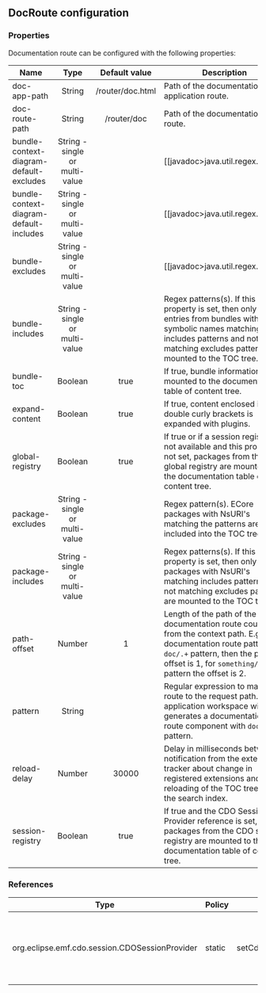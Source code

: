 ## DocRoute configuration

### Properties

Documentation route can be configured with the following properties:

Name           | Type     | Default value | Description 
---------------|:--------:|:-------------:|-------------
doc-app-path      | String | /router/doc.html | Path of the documentation application route.
doc-route-path    | String | /router/doc | Path of the documentation route.
bundle-context-diagram-default-excludes | String - single or multi-value |  | [[javadoc>java.util.regex.Pattern|Regex pattern(s)]]. Bundles matching the patterns are not included by default into bundle/component context diagrams.
bundle-context-diagram-default-includes | String - single or multi-value |  | [[javadoc>java.util.regex.Pattern|Regex pattern(s)]]. Bundles matching the patterns are included by default into bundle/component context diagrams.
bundle-excludes  | String - single or multi-value |  | [[javadoc>java.util.regex.Pattern|Regex pattern(s)]]. TOC entries from bundles with symbolic names matching the patterns are not included into the TOC tree.
bundle-includes  | String - single or multi-value |  | Regex patterns(s). If this property is set, then only TOC entries from bundles with symbolic names matching includes patterns and not matching excludes patterns are mounted to the TOC tree.
bundle-toc       | Boolean | true        | If true, bundle information is mounted to the documentation table of content tree.
expand-content   | Boolean  | true          | If true, content enclosed into double curly brackets is expanded with plugins.
global-registry  | Boolean | true        | If true or if a session registry is not available and this property is not set, packages from the global registry are mounted to the documentation table of content tree.
package-excludes | String - single or multi-value |  | Regex pattern(s). ECore packages with NsURI's matching the patterns are not included into the TOC tree.
package-includes | String - single or multi-value |  | Regex patterns(s). If this property is set, then only ECore packages with NsURI's matching includes patterns and not matching excludes patterns are mounted to the TOC tree.
path-offset      | Number   | 1             | Length of the path of the documentation route counting from the context path. E.g. if the documentation route pattern is ``doc/.+`` pattern, then the path offset is 1, for ``something/doc/.+`` pattern the offset is 2.
pattern          | String   |               | Regular expression to match route to the request path. The application workspace wizard generates a documentation route component with ``doc/.+`` pattern.
reload-delay     | Number  | 30000        | Delay in milliseconds between a notification from the extension tracker about change in registered extensions and reloading of the TOC tree and the search index.
session-registry | Boolean | true         | If true and the CDO Session Provider reference is set, packages from the CDO session registry are mounted to the documentation table of contents tree.     

### References    	

Type | Policy | Bind | Description
-----|--------|------|------------
org.eclipse.emf.cdo.session.CDOSessionProvider | static | setCdoSessionProvider | An optional reference to CDOSessionProvider is used to generate documentation for packages in the session registry.
